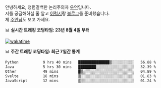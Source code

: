 안녕하세요, 청렴결백한 논리주의자 [우연](https://dev-wooyeon.github.io/quiz-app/)입니다.  
저를 궁금해하실 줄 알고 [이력서](https://ieunune.notion.site/d836ecc9172144d4b39f185b89f16a62)랑 [블로그](https://notion-blog-ieunune.vercel.app)를 준비했습니다.  
제 [주인님](https://www.instagram.com/lovely_hiru_hari_s2/)도 보고 가세요.


📊 **실시간 트래킹 코딩타임: 23년 8월 4일 부터**  

[![wakatime](https://wakatime.com/badge/user/099dd627-fdab-4072-b87a-fa91c7a76d8d.svg?style=for-the-badge)](https://wakatime.com/@099dd627-fdab-4072-b87a-fa91c7a76d8d)

📊 **주간 트래킹 코딩타임: 최근 7일간 통계**

<!--START_SECTION:waka-->

```txt
Python           9 hrs 40 mins   ██████████████▒░░░░░░░░░░   56.88 %
Java             5 hrs 30 mins   ████████░░░░░░░░░░░░░░░░░   32.39 %
Other            49 mins         █▒░░░░░░░░░░░░░░░░░░░░░░░   04.89 %
Svelte           18 mins         ▒░░░░░░░░░░░░░░░░░░░░░░░░   01.83 %
JavaScript       12 mins         ▒░░░░░░░░░░░░░░░░░░░░░░░░   01.24 %
```

<!--END_SECTION:waka-->

<!-- ![](./profile-3d-contrib/profile-night-view.svg)-->
